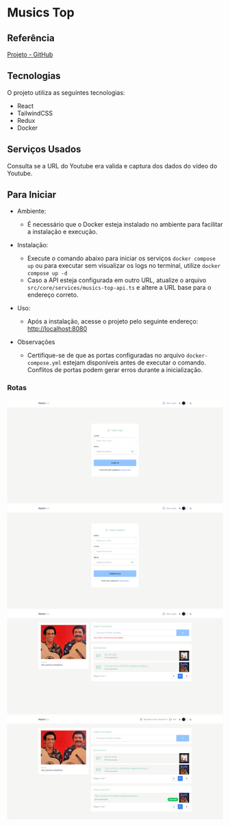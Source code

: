 # Musics Top

## Referência
[Projeto - GitHub](https://github.com/jansenfelipe/top5-tiao-carreiro)

## Tecnologias

O projeto utiliza as seguintes tecnologias:

* React
* TailwindCSS
* Redux
* Docker

## Serviços Usados

Consulta se a URL do Youtube era valida e captura dos dados do vídeo do Youtube.

## Para Iniciar

* Ambiente:
    - É necessário que o Docker esteja instalado no ambiente para facilitar a instalação e execução.

* Instalação:
    - Execute o comando abaixo para iniciar os serviços `docker compose up` ou para executar sem visualizar os logs no terminal, utilize `docker compose up -d`
    - Caso a API esteja configurada em outro URL, atualize o arquivo `src/core/services/musics-top-api.ts` e altere a URL base para o endereço correto.

* Uso:
    - Após a instalação, acesse o projeto pelo seguinte endereço: [http://localhost:8080](http://localhost:8080)

* Observações
    - Certifique-se de que as portas configuradas no arquivo `docker-compose.yml` estejam disponíveis antes de executar o comando. Conflitos de portas podem gerar erros durante a inicialização.

### Rotas

![Rota de Login](https://github.com/ThiagoAlvesPHP/musics-top-frontend/blob/main/readme/login.png)
![Rota de Registro de Usuário](https://github.com/ThiagoAlvesPHP/musics-top-frontend/blob/main/readme/register.png)
![Rota de Registro da Música](https://github.com/ThiagoAlvesPHP/musics-top-frontend/blob/main/readme/home.png)
![Rota de Listar as Músicas](https://github.com/ThiagoAlvesPHP/musics-top-frontend/blob/main/readme/home_logged.png)
